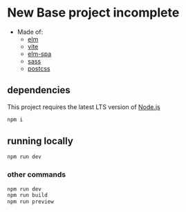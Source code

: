 # New Base project **incomplete**
- Made of:
  - [elm](https://elm-lang.org)   
  - [vite](https://vitejs.dev)
  - [elm-spa](https://elm-spa.dev)
  - [sass](https://sass-lang.com)
  - [postcss](https://postcss.org)
  

## dependencies

This project requires the latest LTS version of [Node.js](https://nodejs.org/)

```bash
npm i
```

## running locally

```bash
npm run dev
```

### other commands

```bash
npm run dev
npm run build
npm run preview
```
